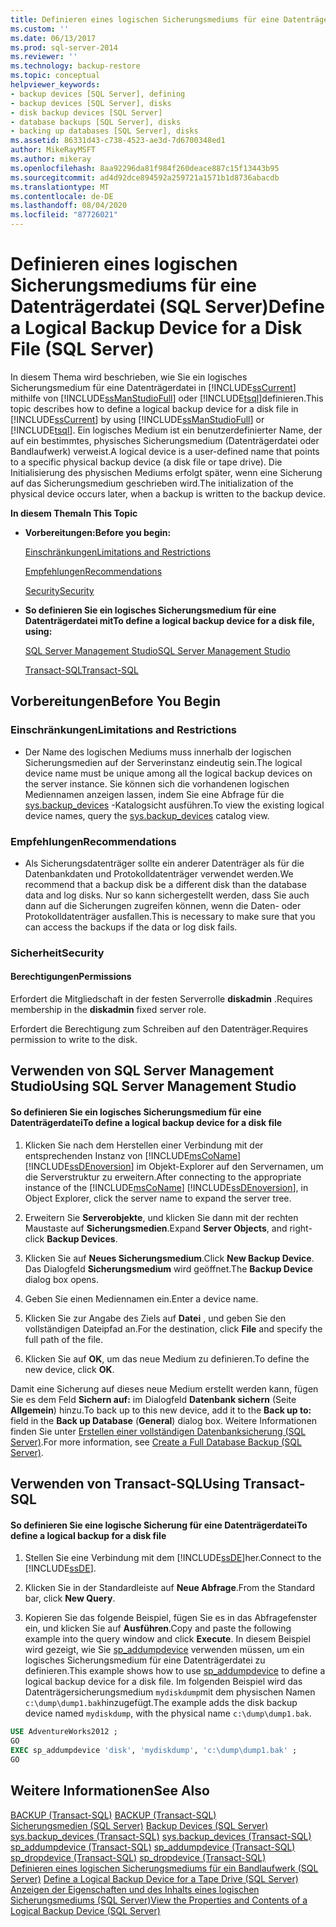 ```yaml
---
title: Definieren eines logischen Sicherungsmediums für eine Datenträgerdatei (SQL Server) | Microsoft-Dokumentation
ms.custom: ''
ms.date: 06/13/2017
ms.prod: sql-server-2014
ms.reviewer: ''
ms.technology: backup-restore
ms.topic: conceptual
helpviewer_keywords:
- backup devices [SQL Server], defining
- backup devices [SQL Server], disks
- disk backup devices [SQL Server]
- database backups [SQL Server], disks
- backing up databases [SQL Server], disks
ms.assetid: 86331d43-c738-4523-ae3d-7d6700348ed1
author: MikeRayMSFT
ms.author: mikeray
ms.openlocfilehash: 8aa92296da81f984f260deace887c15f13443b95
ms.sourcegitcommit: ad4d92dce894592a259721a1571b1d8736abacdb
ms.translationtype: MT
ms.contentlocale: de-DE
ms.lasthandoff: 08/04/2020
ms.locfileid: "87726021"
---
```

# <a name="define-a-logical-backup-device-for-a-disk-file-sql-server"></a><span data-ttu-id="09054-102">Definieren eines logischen Sicherungsmediums für eine Datenträgerdatei (SQL Server)</span><span class="sxs-lookup"><span data-stu-id="09054-102">Define a Logical Backup Device for a Disk File (SQL Server)</span></span>
  <span data-ttu-id="09054-103">In diesem Thema wird beschrieben, wie Sie ein logisches Sicherungsmedium für eine Datenträgerdatei in [!INCLUDE[ssCurrent](../../includes/sscurrent-md.md)] mithilfe von [!INCLUDE[ssManStudioFull](../../includes/ssmanstudiofull-md.md)] oder [!INCLUDE[tsql](../../includes/tsql-md.md)]definieren.</span><span class="sxs-lookup"><span data-stu-id="09054-103">This topic describes how to define a logical backup device for a disk file in [!INCLUDE[ssCurrent](../../includes/sscurrent-md.md)] by using [!INCLUDE[ssManStudioFull](../../includes/ssmanstudiofull-md.md)] or [!INCLUDE[tsql](../../includes/tsql-md.md)].</span></span> <span data-ttu-id="09054-104">Ein logisches Medium ist ein benutzerdefinierter Name, der auf ein bestimmtes, physisches Sicherungsmedium (Datenträgerdatei oder Bandlaufwerk) verweist.</span><span class="sxs-lookup"><span data-stu-id="09054-104">A logical device is a user-defined name that points to a specific physical backup device (a disk file or tape drive).</span></span>  <span data-ttu-id="09054-105">Die Initialisierung des physischen Mediums erfolgt später, wenn eine Sicherung auf das Sicherungsmedium geschrieben wird.</span><span class="sxs-lookup"><span data-stu-id="09054-105">The initialization of the physical device occurs later, when a backup is written to the backup device.</span></span>  
  
 <span data-ttu-id="09054-106">**In diesem Thema**</span><span class="sxs-lookup"><span data-stu-id="09054-106">**In This Topic**</span></span>  
  
-   <span data-ttu-id="09054-107">**Vorbereitungen:**</span><span class="sxs-lookup"><span data-stu-id="09054-107">**Before you begin:**</span></span>  
  
     [<span data-ttu-id="09054-108">Einschränkungen</span><span class="sxs-lookup"><span data-stu-id="09054-108">Limitations and Restrictions</span></span>](#Restrictions)  
  
     [<span data-ttu-id="09054-109">Empfehlungen</span><span class="sxs-lookup"><span data-stu-id="09054-109">Recommendations</span></span>](#Recommendations)  
  
     [<span data-ttu-id="09054-110">Security</span><span class="sxs-lookup"><span data-stu-id="09054-110">Security</span></span>](#Security)  
  
-   <span data-ttu-id="09054-111">**So definieren Sie ein logisches Sicherungsmedium für eine Datenträgerdatei mit**</span><span class="sxs-lookup"><span data-stu-id="09054-111">**To define a logical backup device for a disk file, using:**</span></span>  
  
     [<span data-ttu-id="09054-112">SQL Server Management Studio</span><span class="sxs-lookup"><span data-stu-id="09054-112">SQL Server Management Studio</span></span>](#SSMSProcedure)  
  
     [<span data-ttu-id="09054-113">Transact-SQL</span><span class="sxs-lookup"><span data-stu-id="09054-113">Transact-SQL</span></span>](#TsqlProcedure)  
  
##  <a name="before-you-begin"></a><a name="BeforeYouBegin"></a> <span data-ttu-id="09054-114">Vorbereitungen</span><span class="sxs-lookup"><span data-stu-id="09054-114">Before You Begin</span></span>  
  
###  <a name="limitations-and-restrictions"></a><a name="Restrictions"></a> <span data-ttu-id="09054-115">Einschränkungen</span><span class="sxs-lookup"><span data-stu-id="09054-115">Limitations and Restrictions</span></span>  
  
-   <span data-ttu-id="09054-116">Der Name des logischen Mediums muss innerhalb der logischen Sicherungsmedien auf der Serverinstanz eindeutig sein.</span><span class="sxs-lookup"><span data-stu-id="09054-116">The logical device name must be unique among all the logical backup devices on the server instance.</span></span> <span data-ttu-id="09054-117">Sie können sich die vorhandenen logischen Mediennamen anzeigen lassen, indem Sie eine Abfrage für die [sys.backup_devices](/sql/relational-databases/system-catalog-views/sys-backup-devices-transact-sql) -Katalogsicht ausführen.</span><span class="sxs-lookup"><span data-stu-id="09054-117">To view the existing logical device names, query the [sys.backup_devices](/sql/relational-databases/system-catalog-views/sys-backup-devices-transact-sql) catalog view.</span></span>  
  
###  <a name="recommendations"></a><a name="Recommendations"></a> <span data-ttu-id="09054-118">Empfehlungen</span><span class="sxs-lookup"><span data-stu-id="09054-118">Recommendations</span></span>  
  
-   <span data-ttu-id="09054-119">Als Sicherungsdatenträger sollte ein anderer Datenträger als für die Datenbankdaten und Protokolldatenträger verwendet werden.</span><span class="sxs-lookup"><span data-stu-id="09054-119">We recommend that a backup disk be a different disk than the database data and log disks.</span></span> <span data-ttu-id="09054-120">Nur so kann sichergestellt werden, dass Sie auch dann auf die Sicherungen zugreifen können, wenn die Daten- oder Protokolldatenträger ausfallen.</span><span class="sxs-lookup"><span data-stu-id="09054-120">This is necessary to make sure that you can access the backups if the data or log disk fails.</span></span>  
  
###  <a name="security"></a><a name="Security"></a> <span data-ttu-id="09054-121">Sicherheit</span><span class="sxs-lookup"><span data-stu-id="09054-121">Security</span></span>  
  
####  <a name="permissions"></a><a name="Permissions"></a> <span data-ttu-id="09054-122">Berechtigungen</span><span class="sxs-lookup"><span data-stu-id="09054-122">Permissions</span></span>  
 <span data-ttu-id="09054-123">Erfordert die Mitgliedschaft in der festen Serverrolle **diskadmin** .</span><span class="sxs-lookup"><span data-stu-id="09054-123">Requires membership in the **diskadmin** fixed server role.</span></span>  
  
 <span data-ttu-id="09054-124">Erfordert die Berechtigung zum Schreiben auf den Datenträger.</span><span class="sxs-lookup"><span data-stu-id="09054-124">Requires permission to write to the disk.</span></span>  
  
##  <a name="using-sql-server-management-studio"></a><a name="SSMSProcedure"></a> <span data-ttu-id="09054-125">Verwenden von SQL Server Management Studio</span><span class="sxs-lookup"><span data-stu-id="09054-125">Using SQL Server Management Studio</span></span>  
  
#### <a name="to-define-a-logical-backup-device-for-a-disk-file"></a><span data-ttu-id="09054-126">So definieren Sie ein logisches Sicherungsmedium für eine Datenträgerdatei</span><span class="sxs-lookup"><span data-stu-id="09054-126">To define a logical backup device for a disk file</span></span>  
  
1.  <span data-ttu-id="09054-127">Klicken Sie nach dem Herstellen einer Verbindung mit der entsprechenden Instanz von [!INCLUDE[msCoName](../../includes/msconame-md.md)] [!INCLUDE[ssDEnoversion](../../includes/ssdenoversion-md.md)] im Objekt-Explorer auf den Servernamen, um die Serverstruktur zu erweitern.</span><span class="sxs-lookup"><span data-stu-id="09054-127">After connecting to the appropriate instance of the [!INCLUDE[msCoName](../../includes/msconame-md.md)] [!INCLUDE[ssDEnoversion](../../includes/ssdenoversion-md.md)], in Object Explorer, click the server name to expand the server tree.</span></span>  
  
2.  <span data-ttu-id="09054-128">Erweitern Sie **Serverobjekte**, und klicken Sie dann mit der rechten Maustaste auf **Sicherungsmedien**.</span><span class="sxs-lookup"><span data-stu-id="09054-128">Expand **Server Objects**, and right-click **Backup Devices**.</span></span>  
  
3.  <span data-ttu-id="09054-129">Klicken Sie auf **Neues Sicherungsmedium**.</span><span class="sxs-lookup"><span data-stu-id="09054-129">Click **New Backup Device**.</span></span> <span data-ttu-id="09054-130">Das Dialogfeld **Sicherungsmedium** wird geöffnet.</span><span class="sxs-lookup"><span data-stu-id="09054-130">The **Backup Device** dialog box opens.</span></span>  
  
4.  <span data-ttu-id="09054-131">Geben Sie einen Mediennamen ein.</span><span class="sxs-lookup"><span data-stu-id="09054-131">Enter a device name.</span></span>  
  
5.  <span data-ttu-id="09054-132">Klicken Sie zur Angabe des Ziels auf **Datei** , und geben Sie den vollständigen Dateipfad an.</span><span class="sxs-lookup"><span data-stu-id="09054-132">For the destination, click **File** and specify the full path of the file.</span></span>  
  
6.  <span data-ttu-id="09054-133">Klicken Sie auf **OK**, um das neue Medium zu definieren.</span><span class="sxs-lookup"><span data-stu-id="09054-133">To define the new device, click **OK**.</span></span>  
  
 <span data-ttu-id="09054-134">Damit eine Sicherung auf dieses neue Medium erstellt werden kann, fügen Sie es dem Feld **Sichern auf:** im Dialogfeld **Datenbank sichern** (Seite **Allgemein**) hinzu.</span><span class="sxs-lookup"><span data-stu-id="09054-134">To back up to this new device, add it to the **Back up to:** field in the **Back up Database** (**General**) dialog box.</span></span> <span data-ttu-id="09054-135">Weitere Informationen finden Sie unter [Erstellen einer vollständigen Datenbanksicherung &#40;SQL Server&#41;](create-a-full-database-backup-sql-server.md).</span><span class="sxs-lookup"><span data-stu-id="09054-135">For more information, see [Create a Full Database Backup &#40;SQL Server&#41;](create-a-full-database-backup-sql-server.md).</span></span>  
  
##  <a name="using-transact-sql"></a><a name="TsqlProcedure"></a> <span data-ttu-id="09054-136">Verwenden von Transact-SQL</span><span class="sxs-lookup"><span data-stu-id="09054-136">Using Transact-SQL</span></span>  
  
#### <a name="to-define-a-logical-backup-for-a-disk-file"></a><span data-ttu-id="09054-137">So definieren Sie eine logische Sicherung für eine Datenträgerdatei</span><span class="sxs-lookup"><span data-stu-id="09054-137">To define a logical backup for a disk file</span></span>  
  
1.  <span data-ttu-id="09054-138">Stellen Sie eine Verbindung mit dem [!INCLUDE[ssDE](../../includes/ssde-md.md)]her.</span><span class="sxs-lookup"><span data-stu-id="09054-138">Connect to the [!INCLUDE[ssDE](../../includes/ssde-md.md)].</span></span>  
  
2.  <span data-ttu-id="09054-139">Klicken Sie in der Standardleiste auf **Neue Abfrage**.</span><span class="sxs-lookup"><span data-stu-id="09054-139">From the Standard bar, click **New Query**.</span></span>  
  
3.  <span data-ttu-id="09054-140">Kopieren Sie das folgende Beispiel, fügen Sie es in das Abfragefenster ein, und klicken Sie auf **Ausführen**.</span><span class="sxs-lookup"><span data-stu-id="09054-140">Copy and paste the following example into the query window and click **Execute**.</span></span> <span data-ttu-id="09054-141">In diesem Beispiel wird gezeigt, wie Sie [sp_addumpdevice](/sql/relational-databases/system-stored-procedures/sp-addumpdevice-transact-sql) verwenden müssen, um ein logisches Sicherungsmedium für eine Datenträgerdatei zu definieren.</span><span class="sxs-lookup"><span data-stu-id="09054-141">This example shows how to use [sp_addumpdevice](/sql/relational-databases/system-stored-procedures/sp-addumpdevice-transact-sql) to define a logical backup device for a disk file.</span></span> <span data-ttu-id="09054-142">Im folgenden Beispiel wird das Datenträgersicherungsmedium `mydiskdump`mit dem physischen Namen `c:\dump\dump1.bak`hinzugefügt.</span><span class="sxs-lookup"><span data-stu-id="09054-142">The example adds the disk backup device named `mydiskdump`, with the physical name `c:\dump\dump1.bak`.</span></span>  
  
```sql  
USE AdventureWorks2012 ;  
GO  
EXEC sp_addumpdevice 'disk', 'mydiskdump', 'c:\dump\dump1.bak' ;  
GO  
```  
  
## <a name="see-also"></a><span data-ttu-id="09054-143">Weitere Informationen</span><span class="sxs-lookup"><span data-stu-id="09054-143">See Also</span></span>  
 <span data-ttu-id="09054-144">[BACKUP &#40;Transact-SQL&#41;](/sql/t-sql/statements/backup-transact-sql) </span><span class="sxs-lookup"><span data-stu-id="09054-144">[BACKUP &#40;Transact-SQL&#41;](/sql/t-sql/statements/backup-transact-sql) </span></span>  
 <span data-ttu-id="09054-145">[Sicherungsmedien &#40;SQL Server&#41;](backup-devices-sql-server.md) </span><span class="sxs-lookup"><span data-stu-id="09054-145">[Backup Devices &#40;SQL Server&#41;](backup-devices-sql-server.md) </span></span>  
 <span data-ttu-id="09054-146">[sys.backup_devices &#40;Transact-SQL&#41;](/sql/relational-databases/system-catalog-views/sys-backup-devices-transact-sql) </span><span class="sxs-lookup"><span data-stu-id="09054-146">[sys.backup_devices &#40;Transact-SQL&#41;](/sql/relational-databases/system-catalog-views/sys-backup-devices-transact-sql) </span></span>  
 <span data-ttu-id="09054-147">[sp_addumpdevice &#40;Transact-SQL&#41;](/sql/relational-databases/system-stored-procedures/sp-addumpdevice-transact-sql) </span><span class="sxs-lookup"><span data-stu-id="09054-147">[sp_addumpdevice &#40;Transact-SQL&#41;](/sql/relational-databases/system-stored-procedures/sp-addumpdevice-transact-sql) </span></span>  
 <span data-ttu-id="09054-148">[sp_dropdevice &#40;Transact-SQL&#41;](/sql/relational-databases/system-stored-procedures/sp-dropdevice-transact-sql) </span><span class="sxs-lookup"><span data-stu-id="09054-148">[sp_dropdevice &#40;Transact-SQL&#41;](/sql/relational-databases/system-stored-procedures/sp-dropdevice-transact-sql) </span></span>  
 <span data-ttu-id="09054-149">[Definieren eines logischen Sicherungsmediums für ein Bandlaufwerk &#40;SQL Server&#41;](define-a-logical-backup-device-for-a-tape-drive-sql-server.md) </span><span class="sxs-lookup"><span data-stu-id="09054-149">[Define a Logical Backup Device for a Tape Drive &#40;SQL Server&#41;](define-a-logical-backup-device-for-a-tape-drive-sql-server.md) </span></span>  
 [<span data-ttu-id="09054-150">Anzeigen der Eigenschaften und des Inhalts eines logischen Sicherungsmediums &#40;SQL Server&#41;</span><span class="sxs-lookup"><span data-stu-id="09054-150">View the Properties and Contents of a Logical Backup Device &#40;SQL Server&#41;</span></span>](view-the-properties-and-contents-of-a-logical-backup-device-sql-server.md)  
  
  
